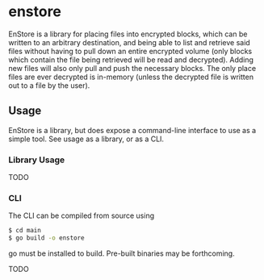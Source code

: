 # enstore

EnStore is a library for placing files into encrypted blocks, which can be written to an arbitrary destination, and being able to list and retrieve said files without having to pull down an entire encrypted volume (only blocks which contain the file being retrieved will be read and decrypted). Adding new files will also only pull and push the necessary blocks. The only place files are ever decrypted is in-memory (unless the decrypted file is written out to a file by the user).

## Usage
EnStore is a library, but does expose a command-line interface to use as a simple tool. See usage as a library, or as a CLI.

### Library Usage
TODO
### CLI
The CLI can be compiled from source using
```bash
$ cd main
$ go build -o enstore
```
go must be installed to build. Pre-built binaries may be forthcoming.

TODO